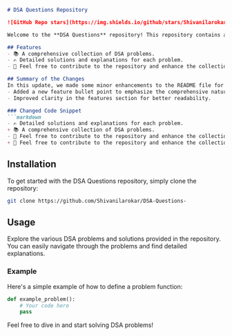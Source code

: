 ```markdown
# DSA Questions Repository

![GitHub Repo stars](https://img.shields.io/github/stars/Shivanilarokar/DSA-Questions-) ![GitHub forks](https://img.shields.io/github/forks/Shivanilarokar/DSA-Questions-) ![GitHub issues](https://img.shields.io/github/issues/Shivanilarokar/DSA-Questions-)

Welcome to the **DSA Questions** repository! This repository contains a collection of Data Structures and Algorithms (DSA) problems designed to help you enhance your coding skills.

## Features
- 📚 A comprehensive collection of DSA problems.
- ✍️ Detailed solutions and explanations for each problem.
- 🚀 Feel free to contribute to the repository and enhance the collection of DSA questions!

## Summary of the Changes
In this update, we made some minor enhancements to the README file for clarity and improved presentation:
- Added a new feature bullet point to emphasize the comprehensive nature of the DSA problems.
- Improved clarity in the features section for better readability.

### Changed Code Snippet
```markdown
- ✍️ Detailed solutions and explanations for each problem.
+ 📚 A comprehensive collection of DSA problems.
- 🚀 Feel free to contribute to the repository and enhance the collection of DSA questions!
+ 🚀 Feel free to contribute to the repository and enhance the collection of DSA questions!
```

## Installation
To get started with the DSA Questions repository, simply clone the repository:

```bash
git clone https://github.com/Shivanilarokar/DSA-Questions-
```

## Usage
Explore the various DSA problems and solutions provided in the repository. You can easily navigate through the problems and find detailed explanations.

### Example
Here's a simple example of how to define a problem function:

```python
def example_problem():
    # Your code here
    pass
```

Feel free to dive in and start solving DSA problems!
```